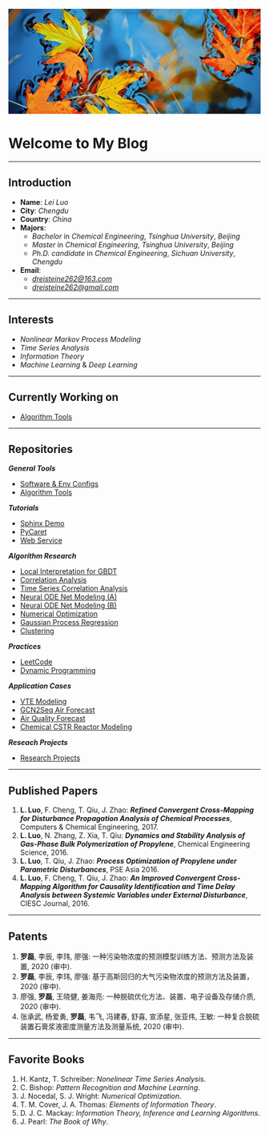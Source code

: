 <script type="text/x-mathjax-config">
    MathJax.Hub.Config({
      tex2jax: {
        skipTags: ['script', 'noscript', 'style', 'textarea', 'pre'],
        inlineMath: [['$','$']]
      }
    });
</script>
<script src="https://cdn.mathjax.org/mathjax/latest/MathJax.js?config=TeX-AMS-MML_HTMLorMML" type="text/javascript"></script>


![封面](img/wall_paper.jpg)


# Welcome to My Blog

***

## Introduction
* **Name**: *Lei Luo*
* **City**: *Chengdu*
* **Country**: *China*
* **Majors**:
  * *Bachelor* in *Chemical Engineering*, *Tsinghua University*, *Beijing*
  * *Master* in *Chemical Engineering*, *Tsinghua University*, *Beijing*
  * *Ph.D. candidate* in *Chemical Engineering*, *Sichuan University*, *Chengdu*
* **Email**:
  * *dreisteine262@163.com*
  * *dreisteine262@gmail.com*

***

## Interests
* *Nonlinear Markov Process Modeling*
* *Time Series Analysis*
* *Information Theory*
* *Machine Learning* & *Deep Learning*

***

## Currently Working on
* [Algorithm Tools](https://github.com/Ulti-Dreisteine/algorithm-tools)

***

## Repositories
***General Tools***
* [Software & Env Configs](https://github.com/Ulti-Dreisteine/software-env-config-notes)
* [Algorithm Tools](https://github.com/Ulti-Dreisteine/algorithm-tools)

***Tutorials***
* [Sphinx Demo](https://github.com/Ulti-Dreisteine/sphinx-demo)
* [PyCaret](https://github.com/Ulti-Dreisteine/PyCaret-tutorial)
* [Web Service](https://github.com/Ulti-Dreisteine/web_service)

***Algorithm Research***
* [Local Interpretation for GBDT](https://github.com/Ulti-Dreisteine/local-interpretation-for-gbdt)
* [Correlation Analysis](https://github.com/Ulti-Dreisteine/nonlinear-correlation-analysis)
* [Time Series Correlation Analysis](https://github.com/Ulti-Dreisteine/time-series-correlaltion-analysis)
* [Neural ODE Net Modeling (A)](https://github.com/Ulti-Dreisteine/Neural-ODE-Model-Research)
* [Neural ODE Net Modeling (B)](https://github.com/Ulti-Dreisteine/ode_network)
* [Numerical Optimization](https://github.com/Ulti-Dreisteine/numerical-optimization)
* [Gaussian Process Regression](https://github.com/Ulti-Dreisteine/gaussian-process-regression)
* [Clustering](https://github.com/Ulti-Dreisteine/clustering_algorithm)

***Practices***
* [LeetCode](https://github.com/Ulti-Dreisteine/LeetCode)
* [Dynamic Programming](https://github.com/Ulti-Dreisteine/dynamic_programming)

***Application Cases***
* [VTE Modeling](https://github.com/Ulti-Dreisteine/trauma-patient-VTE-modeling)
* [GCN2Seq Air Forecast](https://github.com/Ulti-Dreisteine/gcn2seq)
* [Air Quality Forecast](https://github.com/Ulti-Dreisteine/time_series_relevant)
* [Chemical CSTR Reactor Modeling](https://github.com/Ulti-Dreisteine/cstr_transient_model)

***Reseach Projects***
* [Research Projects](https://github.com/users/Ulti-Dreisteine/projects/2)

***

## Published Papers
1. **L. Luo**, F. Cheng, T. Qiu, J. Zhao: ***Refined Convergent Cross-Mapping for Disturbance Propagation Analysis of Chemical Processes***, Computers & Chemical Engineering, 2017.  
2. **L. Luo**, N. Zhang, Z. Xia, T. Qiu: ***Dynamics and Stability Analysis of Gas-Phase Bulk Polymerization of Propylene***, Chemical Engineering Science, 2016.
3. **L. Luo**, T. Qiu, J. Zhao: ***Process Optimization of Propylene under Parametric Disturbances***, PSE Asia 2016.
4. **L. Luo**, F. Cheng, T. Qiu, J. Zhao: ***An Improved Convergent Cross-Mapping Algorithm for Causality Identification and Time Delay Analysis between Systemic Variables under External Disturbance***, CIESC Journal, 2016.

***

## Patents
1. **罗磊**, 李辰, 李玮, 廖强: 一种污染物浓度的预测模型训练方法、预测方法及装置, 2020 (审中).
2. **罗磊**, 李辰, 李玮, 廖强: 基于高斯回归的大气污染物浓度的预测方法及装置， 2020 (审中).
3. 廖强, **罗磊**, 王晓健, 姜海亮: 一种脱硫优化方法、装置、电子设备及存储介质, 2020 (审中).
4. 张承武, 杨爱勇, **罗磊**, 韦飞, 冯建春, 舒喜, 宣添星, 张亚伟, 王敏: 一种复合脱硫装置石膏浆液密度测量方法及测量系统, 2020 (审中).

***

## Favorite Books
1. H. Kantz, T. Schreiber: *Nonelinear Time Series Analysis*.
2. C. Bishop: *Pattern Recognition and Machine Learning*.
3. J. Nocedal, S. J. Wright: *Numerical Optimization*.
4. T. M. Cover, J. A. Thomas: *Elements of Information Theory*.
5. D. J. C. Mackay: *Information Theory, Inference and Learning Algorithms*.
6. J. Pearl: *The Book of Why*.
